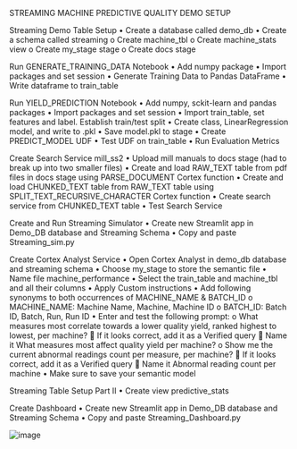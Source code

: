 STREAMING MACHINE PREDICTIVE QUALITY DEMO SETUP

Streaming Demo Table Setup
•	Create a database called demo_db
•	Create a schema called streaming
o	Create machine_tbl
o	Create machine_stats view
o	Create my_stage stage
o	Create docs stage

Run GENERATE_TRAINING_DATA Notebook
•	Add numpy package
•	Import packages and set session
•	Generate Training Data to Pandas DataFrame
•	Write dataframe to train_table

Run YIELD_PREDICTION Notebook
•	Add numpy, sckit-learn and pandas packages
•	Import packages and set session
•	Import train_table, set features and label.  Establish train/test split
•	Create class, LinearRegression model, and write to  .pkl
•	Save model.pkl to stage
•	Create PREDICT_MODEL UDF
•	Test UDF on train_table
•	Run Evaluation Metrics

Create Search Service mill_ss2
•	Upload mill manuals to docs stage (had to break up into two smaller files)
•	Create and load RAW_TEXT table from pdf files in docs stage using PARSE_DOCUMENT Cortex function
•	Create and load CHUNKED_TEXT table from RAW_TEXT table using SPLIT_TEXT_RECURSIVE_CHARACTER Cortex function
•	Create search service from CHUNKED_TEXT table
•	Test Search Service

Create and Run Streaming Simulator
•	Create new Streamlit app in Demo_DB database and Streaming Schema
•	Copy and paste Streaming_sim.py

Create Cortex Analyst Service 
•	Open Cortex Analyst in demo_db database and streaming schema
•	Choose my_stage to store the semantic file
•	Name file machine_performance
•	Select the train_table and machine_tbl and all their columns
•	Apply Custom instructions
•	Add following synonyms to both occurrences of MACHINE_NAME & BATCH_ID
o	  MACHINE_NAME: Machine Name, Machine, Machine ID
o	  BATCH_ID: Batch ID, Batch, Run, Run ID
•	Enter and test the following prompt:
o	What measures most correlate towards a lower quality yield, ranked highest to lowest, per machine?
	   If it looks correct, add it as a Verified query
	  Name it What measures most affect quality yield per machine?
o	Show me the current abnormal readings count per measure, per machine?
	  If it looks correct, add it as a Verified query
	    Name it Abnormal reading count per machine
•	Make sure to save your semantic model

Streaming Table Setup Part II
•	Create view predictive_stats

Create Dashboard
•	Create new Streamlit app in Demo_DB database and Streaming Schema
•	Copy and paste Streaming_Dashboard.py

![image](https://github.com/user-attachments/assets/4f7f6b3c-6d84-49af-a958-95eac7d1b15d)
